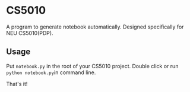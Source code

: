 CS5010
======

A program to generate notebook automatically. Designed specifically for NEU CS5010(PDP).

## Usage
Put `notebook.py` in the root of your CS5010 project.
Double click or run `python notebook.py`in command line.

That's it!
